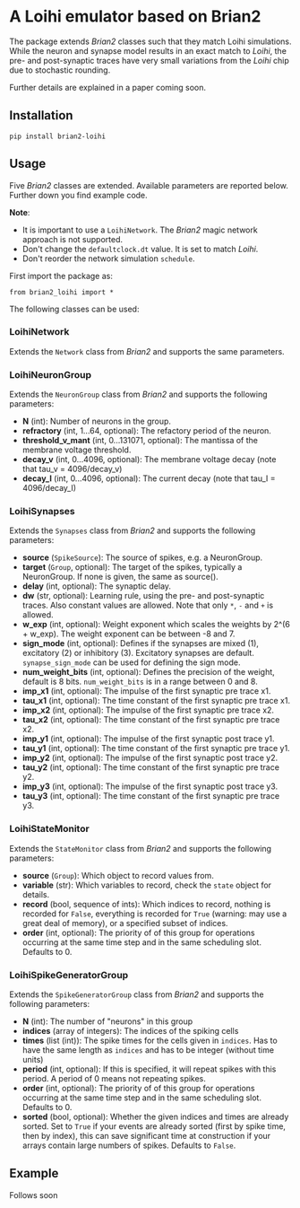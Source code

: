 # A Loihi emulator based on Brian2

The package extends *Brian2* classes such that they match Loihi simulations. While the neuron and synapse model results in an exact match to *Loihi*, the pre- and post-synaptic traces have very small variations from the *Loihi* chip due to stochastic rounding.

Further details are explained in a paper coming soon.

## Installation

```
pip install brian2-loihi
```

## Usage

Five *Brian2* classes are extended. Available parameters are reported below. Further down you find example code.

**Note**:

* It is important to use a `LoihiNetwork`. The *Brian2* magic network approach is not supported.
* Don't change the `defaultclock.dt` value. It is set to match *Loihi*.
* Don't reorder the network simulation `schedule`.

First import the package as:

```
from brian2_loihi import *
```

The following classes can be used:

### LoihiNetwork

Extends the `Network` class from *Brian2* and supports the same parameters.

### LoihiNeuronGroup

Extends the `NeuronGroup` class from *Brian2* and supports the following parameters:

* **N** (int): Number of neurons in the group.
* **refractory** (int, 1...64, optional): The refactory period of the neuron.
* **threshold_v_mant** (int, 0...131071, optional): The mantissa of the membrane voltage threshold.
* **decay_v** (int, 0...4096, optional): The membrane voltage decay (note that tau_v = 4096/decay_v)
* **decay_I** (int, 0...4096, optional): The current decay (note that tau_I = 4096/decay_I)

### LoihiSynapses

Extends the `Synapses` class from *Brian2* and supports the following parameters:

* **source** (`SpikeSource`): The source of spikes, e.g. a NeuronGroup.
* **target** (`Group`, optional): The target of the spikes, typically a NeuronGroup. If none is given, the same as source().
* **delay** (int, optional): The synaptic delay.
* **dw** (str, optional): Learning rule, using the pre- and post-synaptic traces. Also constant values are allowed. Note that only `*`, `-` and `+` is allowed.
* **w_exp** (int, optional): Weight exponent which scales the weights by 2^(6 + w_exp). The weight exponent can be between -8 and 7.
* **sign_mode** (int, optional): Defines if the synapses are mixed (1), excitatory (2) or inhibitory (3). Excitatory synapses are default. `synapse_sign_mode` can be used for defining the sign mode.
* **num_weight_bits** (int, optional): Defines the precision of the weight, default is 8 bits. `num_weight_bits` is in a range between 0 and 8.
* **imp_x1** (int, optional): The impulse of the first synaptic pre trace x1.
* **tau_x1** (int, optional): The time constant of the first synaptic pre trace x1.
* **imp_x2** (int, optional): The impulse of the first synaptic pre trace x2.
* **tau_x2** (int, optional): The time constant of the first synaptic pre trace x2.
* **imp_y1** (int, optional): The impulse of the first synaptic post trace y1.
* **tau_y1** (int, optional): The time constant of the first synaptic pre trace y1.
* **imp_y2** (int, optional): The impulse of the first synaptic post trace y2.
* **tau_y2** (int, optional): The time constant of the first synaptic pre trace y2.
* **imp_y3** (int, optional): The impulse of the first synaptic post trace y3.
* **tau_y3** (int, optional): The time constant of the first synaptic pre trace y3.

### LoihiStateMonitor

Extends the `StateMonitor` class from *Brian2* and supports the following parameters:

* **source** (`Group`): Which object to record values from.
* **variable** (str): Which variables to record, check the `state` object for details.
* **record** (bool, sequence of ints): Which indices to record, nothing is recorded for ``False``, everything is recorded for ``True`` (warning: may use a great deal of memory), or a specified subset of indices.
* **order** (int, optional): The priority of of this group for operations occurring at the same time step and in the same scheduling slot. Defaults to 0.

### LoihiSpikeGeneratorGroup

Extends the `SpikeGeneratorGroup` class from *Brian2* and supports the following parameters:

* **N** (int): The number of "neurons" in this group
* **indices** (array of integers): The indices of the spiking cells
* **times** (list (int)): The spike times for the cells given in ``indices``. Has to have the same length as ``indices`` and has to be integer (without time units)
* **period** (int, optional): If this is specified, it will repeat spikes with this period. A period of 0 means not repeating spikes.
* **order** (int, optional): The priority of of this group for operations occurring at the same time step and in the same scheduling slot. Defaults to 0.
* **sorted** (bool, optional):  Whether the given indices and times are already sorted. Set to ``True`` if your events are already sorted (first by spike time, then by index), this can save significant time at construction if your arrays contain large numbers of spikes. Defaults to ``False``.

## Example

Follows soon
